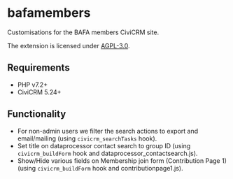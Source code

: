 # bafamembers

Customisations for the BAFA members CiviCRM site.

The extension is licensed under [AGPL-3.0](LICENSE.txt).

## Requirements

* PHP v7.2+
* CiviCRM 5.24+

## Functionality

* For non-admin users we filter the search actions to export and email/mailing (using `civicrm_searchTasks` hook).
* Set title on dataprocessor contact search to group ID (using `civicrm_buildForm` hook and dataprocessor_contactsearch.js).
* Show/Hide various fields on Membership join form (Contribution Page 1) (using `civicrm_buildForm` hook and contributionpage1.js).
